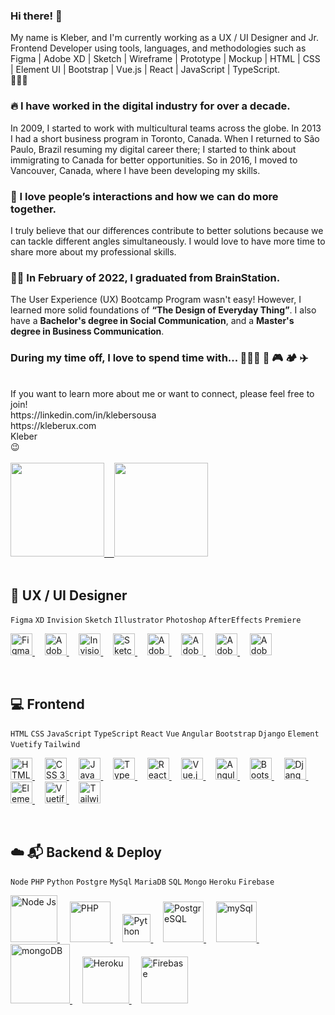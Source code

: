 ### Hi there! 👋
My name is Kleber, and I'm currently working as a UX / UI Designer and Jr. Frontend Developer using tools, languages, and methodologies such as Figma | Adobe XD | Sketch | Wireframe | Prototype | Mockup | HTML | CSS | Element UI | Bootstrap | Vue.js | React | JavaScript | TypeScript.
<br>
🚀🚀🚀
<br>
### 🔥 I have worked in the digital industry for over a decade.
In 2009, I started to work with multicultural teams across the globe. In 2013 I had a short business program in Toronto, Canada. When I returned to São Paulo, Brazil resuming my digital career there; I started to think about immigrating to Canada for better opportunities. So in 2016, I moved to Vancouver, Canada, where I have been developing my skills.
<br>
### 🥰 I love people’s interactions and how we can do more together.
I truly believe that our differences contribute to better solutions because we can tackle different angles simultaneously. I would love to have more time to share more about my professional skills.
<br>
### 👨‍🎓 In February of 2022, I graduated from BrainStation.
The User Experience (UX) Bootcamp Program wasn't easy! However, I learned more solid foundations of <strong>“The Design of Everyday Thing”</strong>. I also have a <strong>Bachelor's degree in Social Communication</strong>, and a <strong>Master's degree in Business Communication</strong>.
<br>
### During my time off, I love to spend time with... 👨‍👩‍👦 🚵 🎮 🏕️ ✈️
<br>
If you want to learn more about me or want to connect, please feel free to join!<br>
https://linkedin.com/in/klebersousa<br>
https://kleberux.com<br>
Kleber<br>
😉
<br>
<br>
<div>
  <a href="https://linkedin.com/in/klebersousa" target="_blank" rel="noreferrer">
  <img height="150em" src="https://github-readme-stats.vercel.app/api?username=kleber-smartdev&show_icons=true&theme=dark&include_all_commits=true&count_private=true"/>&nbsp;&nbsp;&nbsp;
  <img height="150em" src="https://github-readme-stats.vercel.app/api/top-langs/?username=kleber-smartdev&layout=compact&langs_count=7&theme=dark"/>
  </a>
</div>
<br>

## 📱 UX / UI Designer
```Figma``` ```XD``` ```Invision``` ```Sketch``` ```Illustrator``` ```Photoshop``` ```AfterEffects``` ```Premiere``` 
<p align="left"> 
  <a href="https://figma.com" target="_blank" rel="noreferrer">
    <img src="https://kleberux.com/imgs/figma.svg" alt="Figma" title="Figma" height="35"/>
  </a>
  &nbsp;&nbsp;&nbsp;
  <a href="https://adobe.com/products/xd.html" target="_blank" rel="noreferrer">
    <img src="https://kleberux.com/imgs/adobe_xd.svg" alt="Adobe XD" title="Adobe XD" height="35"/>
  </a>
  &nbsp;&nbsp;&nbsp;
  <a href="https://invisionapp.com" target="_blank" rel="noreferrer">
    <img src="https://kleberux.com/imgs/invision.svg" alt="Invision" title="Invision" height="35"/>
  </a>
  &nbsp;&nbsp;&nbsp;
  <a href="https://sketch.com" target="_blank" rel="noreferrer">
    <img src="https://kleberux.com/imgs/sketch.svg" alt="Sketch" title="Sketch" height="35"/>
  </a>
  &nbsp;&nbsp;&nbsp;
  <a href="https://adobe.com/in/products/illustrator.html" target="_blank" rel="noreferrer">
    <img src="https://kleberux.com/imgs/adobe-illus.svg" alt="Adobe Illustrator" title="Adobe Illustrator" height="35"/>
  </a>
  &nbsp;&nbsp;&nbsp;
  <a href="https://adobe.com/in/products/photoshop.html" target="_blank" rel="noreferrer">
    <img src="https://kleberux.com/imgs/adobe-photo.svg" alt="Adobe Photoshop" title="Adobe Photoshop" height="35"/>
  </a>
   &nbsp;&nbsp;&nbsp;
  <a href="https://adobe.com/in/products/aftereffects.html" target="_blank" rel="noreferrer">
    <img src="https://kleberux.com/imgs/adobe-after.svg" alt="Adobe After Effects" title="Adobe After Effects" height="35"/>
  </a>
   &nbsp;&nbsp;&nbsp;
  <a href="https://www.adobe.com/in/products/premiere.html" target="_blank" rel="noreferrer">
    <img src="https://kleberux.com/imgs/adobe-prem.svg" alt="Adobe Premiere" title="Adobe Premiere" height="35"/>
  </a>
</p>
<br>

## 💻 Frontend
```HTML``` ```CSS``` ```JavaScript``` ```TypeScript``` ```React``` ```Vue``` ```Angular``` ```Bootstrap```  ```Django``` ```Element``` ```Vuetify``` ```Tailwind```
<p align="left">
  <a href="https://w3schools.com/html" target="_blank" rel="noreferrer">
    <img src="https://kleberux.com/imgs/html-5.svg" alt="HTML 5" title="HTML 5" height="35"/>
  </a>
  &nbsp;&nbsp;&nbsp;
  <a href="https://w3schools.com/css" target="_blank" rel="noreferrer">
    <img src="https://kleberux.com/imgs/css-3.svg" alt="CSS 3" title="CSS 3" height="35"/>
  </a>
  &nbsp;&nbsp;&nbsp;
  <a href="https://developer.mozilla.org/docs/Web/JavaScript" target="_blank" rel="noreferrer">
    <img src="https://kleberux.com/imgs/java-script.svg" alt="JavaScript" title="JavaScript" height="35"/>
  </a>
  &nbsp;&nbsp;&nbsp; 
  <a href="https://typescriptlang.org" target="_blank" rel="noreferrer">
    <img src="https://kleberux.com/imgs/type-script.svg" alt="TypeScript" title="TypeScript" height="35"/>
  </a>
  &nbsp;&nbsp;&nbsp;
  <a href="https://reactjs.org" target="_blank" rel="noreferrer">
  <img src="https://kleberux.com/imgs/react.svg" alt="React" title="React" height="35"/>
  </a>
  &nbsp;&nbsp;&nbsp;
  <a href="https://vuejs.org/" target="_blank" rel="noreferrer">
    <img src="https://kleberux.com/imgs/vue.svg" alt="Vue.js" title="Vue.js" height="35"/>
  </a>
  &nbsp;&nbsp;&nbsp;
  <a href="https://angular.io" target="_blank" rel="noreferrer">
    <img src="https://kleberux.com/imgs/angular.svg" alt="Angular" title="Angular" height="35"/>
  </a>
  &nbsp;&nbsp;&nbsp;
  <a href="https://getbootstrap.com" target="_blank" rel="noreferrer">
    <img src="https://kleberux.com/imgs/bootstrap.svg" alt="Bootstrap" title="Bootstrap" height="35"/>
  </a>
  &nbsp;&nbsp;&nbsp;
  <a href="https://docs.djangoproject.com" target="_blank" rel="noreferrer">
    <img src="https://kleberux.com/imgs/django.svg" alt="Django" title="Django" height="35"/>
  </a>
  &nbsp;&nbsp;&nbsp;
  <a href="https://element.eleme.io" target="_blank" rel="noreferrer">
    <img src="https://kleberux.com/imgs/element-ui.svg" alt="Element UI" title="Element UI" height="35"/>
  </a>
  &nbsp;&nbsp;&nbsp;
  <a href="https://vuetifyjs.com" target="_blank" rel="noreferrer">
    <img src="https://kleberux.com/imgs/vuetify.svg" alt="Vuetify" title="Vuetify" height="35"/>
  </a>
  &nbsp;&nbsp;&nbsp;
  <a href="https://tailwindcss.com" target="_blank" rel="noreferrer">
    <img src="https://kleberux.com/imgs/tailwind.svg" alt="Tailwind CSS" title="Tailwind CSS" height="35"/>
  </a>
</p>
<br>

## ☁️ 📬 Backend & Deploy
```Node``` ```PHP```  ```Python``` ```Postgre``` ```MySql``` ```MariaDB``` ```SQL``` ```Mongo``` ```Heroku``` ```Firebase```
<p align="left"> 
  <a href="https://nodejs.org" target="_blank" rel="noreferrer">
    <img src="https://kleberux.com/imgs/node-js.svg" alt="Node Js" title="Node Js" width="75"/>
  </a>
  &nbsp;&nbsp;&nbsp;
  <a href="https://php.net" target="_blank" rel="noreferrer">
    <img src="https://kleberux.com/imgs/php.svg" alt="PHP" title="PHP" width="65"/>
  </a>
  &nbsp;&nbsp;&nbsp;
  <a href="https://www.python.org" target="_blank" rel="noreferrer">
    <img src="https://kleberux.com/imgs/python.svg" alt="Python" title="Python" width="45"/>
  </a>
  &nbsp;&nbsp;&nbsp;
  <a href="https://postgresql.org" target="_blank" rel="noreferrer">
    <img src="https://kleberux.com/imgs/postgre-sql.svg" alt="PostgreSQL" title="PostgreSQL" width="65"/>
  </a>
  &nbsp;&nbsp;&nbsp;
  <a href="https://mysql.com" target="_blank" rel="noreferrer">
    <img src="https://kleberux.com/imgs/my-sql.svg" alt="mySql" title="mySql" width="65"/>
  </a>
  &nbsp;&nbsp;&nbsp;
  <a href="https://mongodb.com" target="_blank" rel="noreferrer">
    <img src="https://kleberux.com/imgs/mongo-db.svg" alt="mongoDB" title="mongoDB" width="95"/>
  </a>
  &nbsp;&nbsp;&nbsp;
  <a href="https://heroku.com" target="_blank" rel="noreferrer">
    <img src="https://kleberux.com/imgs/heroku.svg" alt="Heroku" title="Heroku" width="75"/>
  </a>
  &nbsp;&nbsp;&nbsp;
  <a href="https://firebase.google.com" target="_blank" rel="noreferrer">
    <img src="https://kleberux.com/imgs/firebase.svg" alt="Firebase" title="Firebase" width="75"/>
  </a>
</p>
